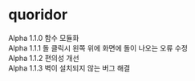 # quoridor

Alpha 1.1.0 함수 모듈화  
Alpha 1.1.1 돌 클릭시 왼쪽 위에 화면에 돌이 나오는 오류 수정  
Alpha 1.1.2 편의성 개선  
Alpha 1.1.3 벽이 설치되지 않는 버그 해결